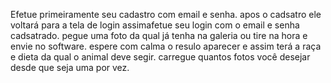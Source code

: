 Efetue primeiramente seu cadastro com email e senha.
apos o cadsatro ele voltará para a tela de login assimafetue seu login com o email e senha cadsatrado.
pegue uma foto da qual já tenha na galeria ou tire na hora e envie no software.
espere com calma o resulo aparecer e assim terá a raça e dieta da qual o animal deve segir.
carregue quantos fotos você desejar desde que seja uma por vez.
